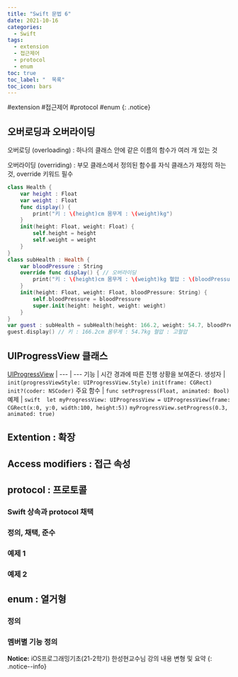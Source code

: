 ```yaml
---
title: "Swift 문법 6"
date: 2021-10-16
categories:
  - Swift
tags:
  - extension
  - 접근제어
  - protocol
  - enum
toc: true
toc_label: "  목록"
toc_icon: bars
---
```


#extension #접근제어 #protocol #enum
{: .notice}

## 오버로딩과 오버라이딩

오버로딩 (overloading) : 하나의 클래스 안에 같은 이름의 함수가 여러 개 있는 것

오버라이딩 (overriding) : 부모 클래스에서 정의된 함수를 자식 클래스가 재정의 하는 것, override 키워드 필수

```swift gutter
class Health {
    var height : Float
    var weight : Float
    func display() {
        print("키 : \(height)cm 몸무게 : \(weight)kg")
    }
    init(height: Float, weight: Float) {
        self.height = height
        self.weight = weight
    }
}
class subHealth : Health {
    var bloodPressure : String
    override func display() { // 오버라이딩
        print("키 : \(height)cm 몸무게 : \(weight)kg 혈압 : \(bloodPressure)")
    }
    init(height: Float, weight: Float, bloodPressure: String) {
        self.bloodPressure = bloodPressure
        super.init(height: height, weight: weight)
    }
}
var guest : subHealth = subHealth(height: 166.2, weight: 54.7, bloodPressure: "고혈압")
guest.display() // 키 : 166.2cm 몸무게 : 54.7kg 혈압 : 고혈압
```

## UIProgressView 클래스

[UIProgressView](https://developer.apple.com/documentation/uikit/uiprogressview) | 
--- | ---
기능 | 시간 경과에 따른 진행 상황을 보여준다.
생성자 | ```init(progressViewStyle: UIProgressView.Style)```
```init(frame: CGRect)  init?(coder: NSCoder)```
주요 함수 | `func setProgress(Float, animated: Bool)`
예제 | ```swift  let myProgressView: UIProgressView = UIProgressView(frame: CGRect(x:0, y:0, width:100, height:5))```
```myProgressView.setProgress(0.3, animated: true)```

## Extention : 확장

## Access modifiers : 접근 속성

## protocol : 프로토콜

### Swift 상속과 protocol 채택

### 정의, 채택, 준수

### 예제 1

### 예제 2

## enum : 열거형

### 정의

### 멤버별 기능 정의

**Notice:** iOS프로그래밍기초(21-2학기) 한성현교수님 강의 내용 변형 및 요약
{: .notice--info}
